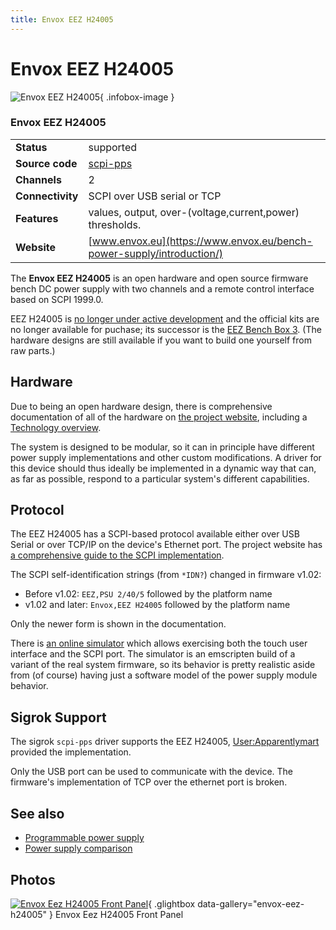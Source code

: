 ```yaml
---
title: Envox EEZ H24005
---
```


# Envox EEZ H24005

<div class="infobox" markdown>

![Envox EEZ H24005](./img/Envox_eez_h24005_front_panel.jpg){ .infobox-image }

### Envox EEZ H24005

| | |
|---|---|
| **Status** | supported |
| **Source code** | [scpi-pps](https://github.com/OpenTraceLab/OpenTraceCapture/tree/main/src/hardware/scpi-pps) |
| **Channels** | 2 |
| **Connectivity** | SCPI over USB serial or TCP |
| **Features** | values, output, over-(voltage,current,power) thresholds. |
| **Website** | [www.envox.eu](https://www.envox.eu/bench-power-supply/introduction/) |

</div>

The **Envox EEZ H24005** is an open hardware and open source firmware bench DC power supply with two channels and a remote control interface based on SCPI 1999.0.

EEZ H24005 is [no longer under active development](https://www.crowdsupply.com/envox/eez-h24005/updates/the-h24005-is-dead-long-live-the-bb3) and the official kits are no longer available for puchase; its successor is the [EEZ Bench Box 3](https://sigrok.org/wiki/Envox_EEZ_Bench_Box_3). (The hardware designs are still available if you want to build one yourself from raw parts.)

## Hardware

Due to being an open hardware design, there is comprehensive documentation of all of the hardware on [the project website](https://www.envox.eu/bench-power-supply/introduction/), including a [Technology overview](https://www.envox.eu/bench-power-supply/technology-overview/).

The system is designed to be modular, so it can in principle have different power supply implementations and other custom modifications. A driver for this device should thus ideally be implemented in a dynamic way that can, as far as possible, respond to a particular system's different capabilities.

## Protocol

The EEZ H24005 has a SCPI-based protocol available either over USB Serial or over TCP/IP on the device's Ethernet port. The project website has [a comprehensive guide to the SCPI implementation](https://www.envox.eu/bench-power-supply/psu-scpi-reference-manual/).

The SCPI self-identification strings (from `*IDN?`) changed in firmware v1.02:

- Before v1.02: `EEZ,PSU 2/40/5` followed by the platform name
- v1.02 and later: `Envox,EEZ H24005` followed by the platform name

Only the newer form is shown in the documentation.

There is [an online simulator](https://www.envox.hr/eez-psu-simulator/) which allows exercising both the touch user interface and the SCPI port. The simulator is an emscripten build of a variant of the real system firmware, so its behavior is pretty realistic aside from (of course) having just a software model of the power supply module behavior.

## Sigrok Support

The sigrok `scpi-pps` driver supports the EEZ H24005, [User:Apparentlymart](https://sigrok.org/wiki/User:Apparentlymart) provided the implementation.

Only the USB port can be used to communicate with the device. The firmware's implementation of TCP over the ethernet port is broken.

## See also
- [Programmable power supply](https://sigrok.org/wiki/Programmable_power_supply)
- [Power supply comparison](https://sigrok.org/wiki/Power_supply_comparison)

## Photos

<div class="photo-grid" markdown>

[![Envox Eez H24005 Front Panel](./img/Envox_eez_h24005_front_panel.jpg)](./img/Envox_eez_h24005_front_panel.jpg "Envox Eez H24005 Front Panel"){ .glightbox data-gallery="envox-eez-h24005" }
<span class="caption">Envox Eez H24005 Front Panel</span>

</div>
